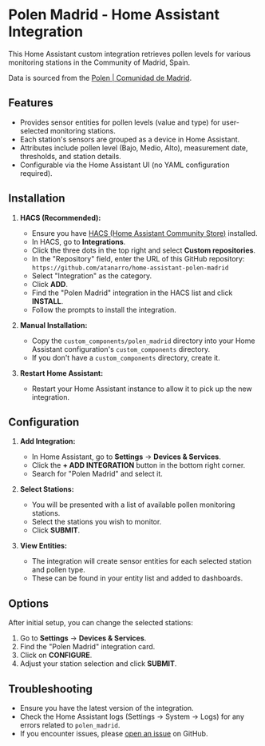 # Polen Madrid - Home Assistant Integration

This Home Assistant custom integration retrieves pollen levels for various monitoring stations in the Community of Madrid, Spain.

Data is sourced from the [Polen | Comunidad de Madrid](https://www.comunidad.madrid/servicios/salud/polen).

## Features

*   Provides sensor entities for pollen levels (value and type) for user-selected monitoring stations.
*   Each station's sensors are grouped as a device in Home Assistant.
*   Attributes include pollen level (Bajo, Medio, Alto), measurement date, thresholds, and station details.
*   Configurable via the Home Assistant UI (no YAML configuration required).

## Installation

1.  **HACS (Recommended):**
    *   Ensure you have [HACS (Home Assistant Community Store)](https://hacs.xyz/) installed.
    *   In HACS, go to **Integrations**.
    *   Click the three dots in the top right and select **Custom repositories**.
    *   In the "Repository" field, enter the URL of this GitHub repository: `https://github.com/atanarro/home-assistant-polen-madrid`
    *   Select "Integration" as the category.
    *   Click **ADD**.
    *   Find the "Polen Madrid" integration in the HACS list and click **INSTALL**.
    *   Follow the prompts to install the integration.

2.  **Manual Installation:**
    *   Copy the `custom_components/polen_madrid` directory into your Home Assistant configuration's `custom_components` directory.
    *   If you don't have a `custom_components` directory, create it.
2.  **Restart Home Assistant:**
    *   Restart your Home Assistant instance to allow it to pick up the new integration.

## Configuration

1.  **Add Integration:**
    *   In Home Assistant, go to **Settings** -> **Devices & Services**.
    *   Click the **+ ADD INTEGRATION** button in the bottom right corner.
    *   Search for "Polen Madrid" and select it.

2.  **Select Stations:**
    *   You will be presented with a list of available pollen monitoring stations.
    *   Select the stations you wish to monitor.
    *   Click **SUBMIT**.

3.  **View Entities:**
    *   The integration will create sensor entities for each selected station and pollen type.
    *   These can be found in your entity list and added to dashboards.

## Options

After initial setup, you can change the selected stations:

1.  Go to **Settings** -> **Devices & Services**.
2.  Find the "Polen Madrid" integration card.
3.  Click on **CONFIGURE**.
4.  Adjust your station selection and click **SUBMIT**.

## Troubleshooting

*   Ensure you have the latest version of the integration.
*   Check the Home Assistant logs (Settings -> System -> Logs) for any errors related to `polen_madrid`.
*   If you encounter issues, please [open an issue](https://github.com/atanarro/home-assistant-polen-madrid/issues) on GitHub.
